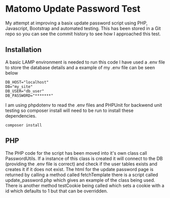 # Matomo Update Password Test

My attempt at improving a basix update password script using PHP, Javascript, Bootstrap and automated testing.
This has been stored in a Git repo so you can see the commit history to see how I approached this test.

## Installation

A basic LAMP environment is needed to run this code I have used a .env file to store the database details and a example of my .env file can be seen below

```
DB_HOST="localhost"
DB="my_site"
DB_USER="db_user"
DB_PASSWORD="*******"
```

I am using phpdotenv to read the .env files and PHPUnit for backwend unit testing so composer install will need to be run to install
these dependencies.

```composer install```

## PHP

The PHP code for the script has been moved into it's own class call PasswordUtils.
If a instance of this class is created it will connect to the DB (providing the .env file is correct) and check if 
the user tables exists and creates it if it does not exist.
The html for the update password page is returned by calling a method called fetchTemplate there is a script called update_password.php
which gives an example of the class being used.
There is another method testCookie being called which sets a cookie with a id which defaults to 1 but that can be overridden.
